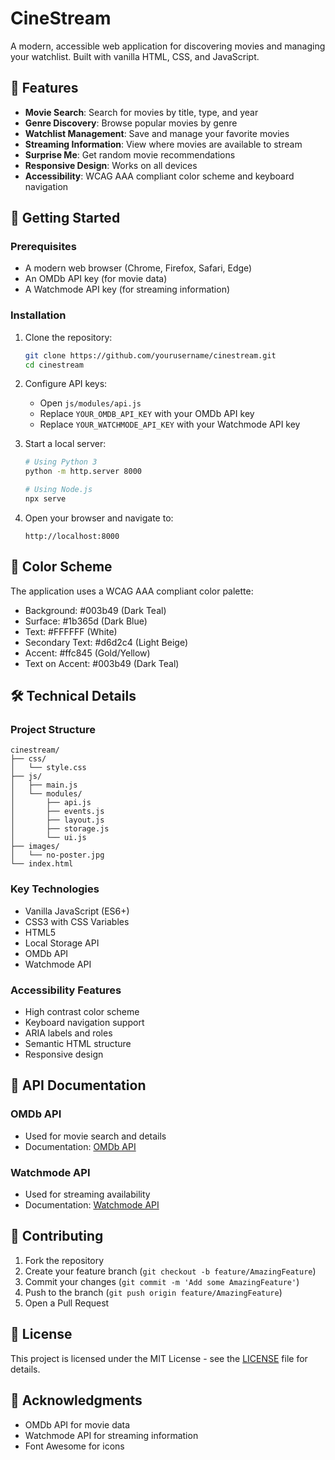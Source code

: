 # CineStream

A modern, accessible web application for discovering movies and managing your watchlist. Built with vanilla HTML, CSS, and JavaScript.

## 🌟 Features

- **Movie Search**: Search for movies by title, type, and year
- **Genre Discovery**: Browse popular movies by genre
- **Watchlist Management**: Save and manage your favorite movies
- **Streaming Information**: View where movies are available to stream
- **Surprise Me**: Get random movie recommendations
- **Responsive Design**: Works on all devices
- **Accessibility**: WCAG AAA compliant color scheme and keyboard navigation

## 🚀 Getting Started

### Prerequisites

- A modern web browser (Chrome, Firefox, Safari, Edge)
- An OMDb API key (for movie data)
- A Watchmode API key (for streaming information)

### Installation

1. Clone the repository:
   ```bash
   git clone https://github.com/yourusername/cinestream.git
   cd cinestream
   ```

2. Configure API keys:
   - Open `js/modules/api.js`
   - Replace `YOUR_OMDB_API_KEY` with your OMDb API key
   - Replace `YOUR_WATCHMODE_API_KEY` with your Watchmode API key

3. Start a local server:
   ```bash
   # Using Python 3
   python -m http.server 8000
   
   # Using Node.js
   npx serve
   ```

4. Open your browser and navigate to:
   ```
   http://localhost:8000
   ```

## 🎨 Color Scheme

The application uses a WCAG AAA compliant color palette:
- Background: #003b49 (Dark Teal)
- Surface: #1b365d (Dark Blue)
- Text: #FFFFFF (White)
- Secondary Text: #d6d2c4 (Light Beige)
- Accent: #ffc845 (Gold/Yellow)
- Text on Accent: #003b49 (Dark Teal)

## 🛠️ Technical Details

### Project Structure
```
cinestream/
├── css/
│   └── style.css
├── js/
│   ├── main.js
│   └── modules/
│       ├── api.js
│       ├── events.js
│       ├── layout.js
│       ├── storage.js
│       └── ui.js
├── images/
│   └── no-poster.jpg
└── index.html
```

### Key Technologies
- Vanilla JavaScript (ES6+)
- CSS3 with CSS Variables
- HTML5
- Local Storage API
- OMDb API
- Watchmode API

### Accessibility Features
- High contrast color scheme
- Keyboard navigation support
- ARIA labels and roles
- Semantic HTML structure
- Responsive design

## 📝 API Documentation

### OMDb API
- Used for movie search and details
- Documentation: [OMDb API](http://www.omdbapi.com/)

### Watchmode API
- Used for streaming availability
- Documentation: [Watchmode API](https://api.watchmode.com/)

## 🤝 Contributing

1. Fork the repository
2. Create your feature branch (`git checkout -b feature/AmazingFeature`)
3. Commit your changes (`git commit -m 'Add some AmazingFeature'`)
4. Push to the branch (`git push origin feature/AmazingFeature`)
5. Open a Pull Request

## 📄 License

This project is licensed under the MIT License - see the [LICENSE](LICENSE) file for details.

## 🙏 Acknowledgments

- OMDb API for movie data
- Watchmode API for streaming information
- Font Awesome for icons 